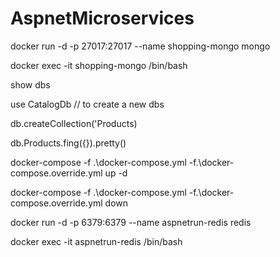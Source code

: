 # AspnetMicroservices

docker run -d -p 27017:27017 --name shopping-mongo mongo

docker exec -it shopping-mongo /bin/bash

show dbs

use CatalogDb // to create a new dbs

db.createCollection('Products)

db.Products.fing({}).pretty()

docker-compose -f .\docker-compose.yml -f.\docker-compose.override.yml up -d

docker-compose -f .\docker-compose.yml -f.\docker-compose.override.yml down

docker run -d -p 6379:6379 --name aspnetrun-redis redis

docker exec -it aspnetrun-redis /bin/bash